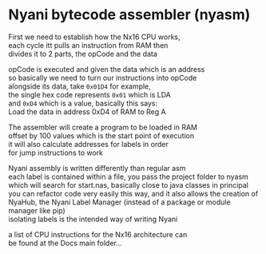 # Nyani bytecode assembler (nyasm) 
First we need to establish how the Nx16 CPU works,  
each cycle itt pulls an instruction from RAM then  
divides it to 2 parts, the opCode and the data  

opCode is executed and given the data which is an address  
so basically we need to turn our instructions into opCode  
alongside its data, take `0x01D4` for example,  
the single hex code represents `0x01` which is LDA  
and `0xD4` which is a value, basically this says:  
Load the data in address 0xD4 of RAM to Reg A  

The assembler will create a program to be loaded in RAM  
offset by 100 values which is the start point of execution  
it will also calculate addresses for labels in order  
for jump instructions to work  

Nyani assembly is written differently than regular asm  
each label is contained within a file, you pass the project folder to nyasm which will search for start.nas, basically close to java classes in principal  
you can refactor code very easily this way, and it also allows the creation of NyaHub, the Nyani Label Manager (instead of a package or module manager like pip)  
isolating labels is the intended way of writing Nyani  


a list of CPU instructions for the Nx16 architecture can  
be found at the Docs main folder...
